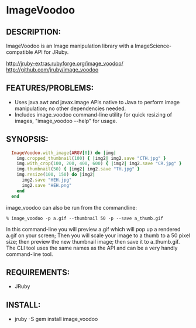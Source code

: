 # ImageVoodoo

## DESCRIPTION:

ImageVoodoo is an Image manipulation library with a ImageScience-compatible API
for JRuby.

http://jruby-extras.rubyforge.org/image_voodoo/
http://github.com/jruby/image_voodoo

## FEATURES/PROBLEMS:

* Uses java.awt and javax.image APIs native to Java to perform image manipulation; no other dependencies needed.
* Includes image_voodoo command-line utility for quick resizing of images, "image_voodoo --help" for usage.

## SYNOPSIS:

```ruby
  ImageVoodoo.with_image(ARGV[0]) do |img|
    img.cropped_thumbnail(100) { |img2| img2.save "CTH.jpg" }
    img.with_crop(100, 200, 400, 600) { |img2| img2.save "CR.jpg" }
    img.thumbnail(50) { |img2| img2.save "TH.jpg" }
    img.resize(100, 150) do |img2|
      img2.save "HEH.jpg"
      img2.save "HEH.png"
    end
  end
```

image_voodoo can also be run from the commandline:

```text
% image_voodoo -p a.gif --thumbnail 50 -p --save a_thumb.gif
```

In this command-line you will preview a.gif which will pop up a rendered a.gif on your screen;  Then you will scale your image to a thumb to a 50 pixel size; then preview the new thumbnail image; then save it to a_thumb.gif.  The CLI tool uses the same names as the API and can be a very handly command-line tool.

## REQUIREMENTS:

* JRuby

## INSTALL:

* jruby -S gem install image_voodoo
